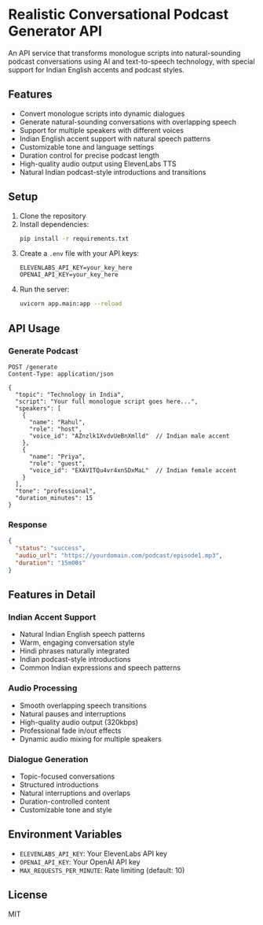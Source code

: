 # Realistic Conversational Podcast Generator API

An API service that transforms monologue scripts into natural-sounding podcast conversations using AI and text-to-speech technology, with special support for Indian English accents and podcast styles.

## Features

- Convert monologue scripts into dynamic dialogues
- Generate natural-sounding conversations with overlapping speech
- Support for multiple speakers with different voices
- Indian English accent support with natural speech patterns
- Customizable tone and language settings
- Duration control for precise podcast length
- High-quality audio output using ElevenLabs TTS
- Natural Indian podcast-style introductions and transitions

## Setup

1. Clone the repository
2. Install dependencies:
   ```bash
   pip install -r requirements.txt
   ```
3. Create a `.env` file with your API keys:
   ```
   ELEVENLABS_API_KEY=your_key_here
   OPENAI_API_KEY=your_key_here
   ```
4. Run the server:
   ```bash
   uvicorn app.main:app --reload
   ```

## API Usage

### Generate Podcast

```http
POST /generate
Content-Type: application/json

{
  "topic": "Technology in India",
  "script": "Your full monologue script goes here...",
  "speakers": [
    {
      "name": "Rahul",
      "role": "host",
      "voice_id": "AZnzlk1XvdvUeBnXmlld"  // Indian male accent
    },
    {
      "name": "Priya",
      "role": "guest",
      "voice_id": "EXAVITQu4vr4xnSDxMaL"  // Indian female accent
    }
  ],
  "tone": "professional",
  "duration_minutes": 15
}
```

### Response

```json
{
  "status": "success",
  "audio_url": "https://yourdomain.com/podcast/episode1.mp3",
  "duration": "15m00s"
}
```

## Features in Detail

### Indian Accent Support
- Natural Indian English speech patterns
- Warm, engaging conversation style
- Hindi phrases naturally integrated
- Indian podcast-style introductions
- Common Indian expressions and speech patterns

### Audio Processing
- Smooth overlapping speech transitions
- Natural pauses and interruptions
- High-quality audio output (320kbps)
- Professional fade in/out effects
- Dynamic audio mixing for multiple speakers

### Dialogue Generation
- Topic-focused conversations
- Structured introductions
- Natural interruptions and overlaps
- Duration-controlled content
- Customizable tone and style

## Environment Variables

- `ELEVENLABS_API_KEY`: Your ElevenLabs API key
- `OPENAI_API_KEY`: Your OpenAI API key
- `MAX_REQUESTS_PER_MINUTE`: Rate limiting (default: 10)

## License

MIT 
